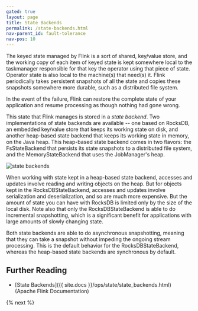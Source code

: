 ```yaml
---
gated: true
layout: page
title: State Backends
permalink: /state-backends.html
nav-parent_id: fault-tolerance
nav-pos: 10
---
```


The keyed state managed by Flink is a sort of shared, key/value store, and the working copy of each item of keyed state is kept somewhere local to the taskmanager responsible for that key the operator using that piece of state. Operator state is also local to the machine(s) that need(s) it. Flink periodically takes persistent snapshots of all the state and copies these snapshots somewhere more durable, such as a distributed file system.

In the event of the failure, Flink can restore the complete state of your application and resume processing as though nothing had gone wrong.

This state that Flink manages is stored in a _state backend_. Two implementations of state backends are available -- one based on RocksDB, an embedded key/value store that keeps its working state on disk, and another heap-based state backend that keeps its working state in memory, on the Java heap. This heap-based state backend comes in two flavors: the FsStateBackend that persists its state snapshots to a distributed file system, and the MemoryStateBackend that uses the JobManager's heap.

![state backends]({{site.images}}/state-backends.png)

When working with state kept in a heap-based state backend, accesses and updates involve reading and writing objects on the heap. But for objects kept in the RocksDBStateBackend, accesses and updates involve serialization and deserialization, and so are much more expensive. But the amount of state you can have with RocksDB is limited only by the size of the local disk. Note also that only the RocksDBStateBackend is able to do incremental snapshotting, which is a significant benefit for applications with large amounts of slowly changing state.

Both state backends are able to do asynchronous snapshotting, meaning that they can take a snapshot without impeding the ongoing stream processing. This is the default behavior for the RocksDBStateBackend, whereas the heap-based state backends are synchronous by default.

## Further Reading

- [State Backends]({{ site.docs }}/ops/state/state_backends.html) (Apache Flink Documentation)

{% next %}
